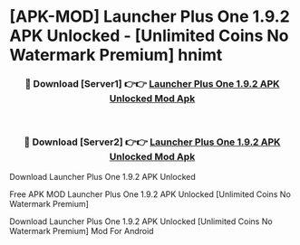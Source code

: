 # [APK-MOD] Launcher Plus One 1.9.2 APK Unlocked - [Unlimited Coins No Watermark Premium] hnimt



<div align="center">
<h3>🔴 Download [Server1] 👉👉 <a href="https://momento.my/?title=Launcher_Plus_One_1.9.2_APK_Unlocked">Launcher Plus One 1.9.2 APK Unlocked Mod Apk</a></h3><br>

<h3>🔴 Download [Server2] 👉👉 <a href="https://momento.my/?title=Launcher_Plus_One_1.9.2_APK_Unlocked">Launcher Plus One 1.9.2 APK Unlocked Mod Apk</a></h3>
</div>



Download Launcher Plus One 1.9.2 APK Unlocked 

Free APK MOD Launcher Plus One 1.9.2 APK Unlocked [Unlimited Coins No Watermark Premium]

Download Launcher Plus One 1.9.2 APK Unlocked [Unlimited Coins No Watermark Premium] Mod For Android
